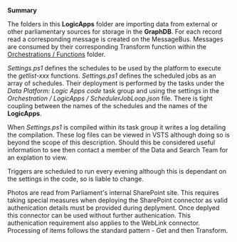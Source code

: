 **Summary**

The folders in this **LogicApps** folder are importing data from external or other parliamentary sources
for storage in the **GraphDB**.  For each record read a corresponding message is created on the MessageBus.  Messages
are consumed by their corresponding Transform function within the [Orchestrations / Functions](https://data-parliament.visualstudio.com/Platform/_git/Orchestration?path=%2FFunctions&version=GBmaster&_a=contents) folder.

*Settings.ps1* defines the schedules to be used by the platform to execute the *getlist-xxx* functions.  *Settings.ps1*
defines the scheduled jobs as an array of schedules.  Their deployment is 
performed by the tasks under the *Data Platform: Logic Apps code* task group and using the settings
in the *Orchestration / LogicApps / SchedulerJobLoop.json* file. There is tight coupling between the names
of the schedules and the names of the **LogicApps**.

When *Settings.ps1* is compiled within its task group it writes a log detailing the compilation.  These log files can be viewed in VSTS
although doing so is beyond the scope of this description.  Should this be considered
useful information to see then contact a member of the Data and Search Team for an explation to view.

Triggers are scheduled to run every evening although this is dependant on the settings in the code, so is liable to change.

Photos are read from Parliament's internal SharePoint site.  This requires taking special measures when deploying 
the SharePoint connector as valid authenication details must be provided during deplyment. Once deplyed this
connector can be used without further authenication.  This authenication requirement also applies to the WebLink connector.
Processing of items follows the standard pattern - Get and then Transform.
